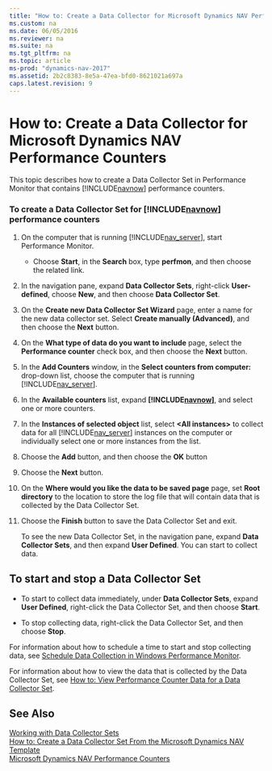 ```yaml
---
title: "How to: Create a Data Collector for Microsoft Dynamics NAV Performance Counters"
ms.custom: na
ms.date: 06/05/2016
ms.reviewer: na
ms.suite: na
ms.tgt_pltfrm: na
ms.topic: article
ms-prod: "dynamics-nav-2017"
ms.assetid: 2b2c8383-8e5a-47ea-bfd0-8621021a697a
caps.latest.revision: 9
---
```

# How to: Create a Data Collector for Microsoft Dynamics NAV Performance Counters
This topic describes how to create a Data Collector Set in Performance Monitor that contains [!INCLUDE[navnow](includes/navnow_md.md)] performance counters.  
  
### To create a Data Collector Set for [!INCLUDE[navnow](includes/navnow_md.md)] performance counters  
  
1.  On the computer that is running [!INCLUDE[nav_server](includes/nav_server_md.md)], start Performance Monitor.  
  
    -   Choose **Start**, in the **Search** box, type **perfmon**, and then choose the related link.  
  
2.  In the navigation pane, expand **Data Collector Sets**, right-click **User-defined**, choose **New**, and then choose **Data Collector Set**.  
  
3.  On the **Create new Data Collector Set Wizard** page, enter a name for the new data collector set. Select **Create manually \(Advanced\)**, and then choose the **Next** button.  
  
4.  On the **What type of data do you want to include** page, select the **Performance counter** check box, and then choose the **Next** button.  
  
5.  In the **Add Counters** window, in the **Select counters from computer:** drop-down list, choose the computer that is running [!INCLUDE[nav_server](includes/nav_server_md.md)].  
  
6.  In the **Available counters** list, expand **[!INCLUDE[navnow](includes/navnow_md.md)]**, and select one or more counters.  
  
7.  In the **Instances of selected object** list, select **\<All instances>** to collect data for all [!INCLUDE[nav_server](includes/nav_server_md.md)] instances on the computer or individually select one or more instances from the list.  
  
8.  Choose the **Add** button, and then choose the **OK** button  
  
9. Choose the **Next** button.  
  
10. On the **Where would you like the data to be saved page** page, set **Root directory** to the location to store the log file that will contain data that is collected by the Data Collector Set.  
  
11. Choose the **Finish** button to save the Data Collector Set and exit.  
  
     To see the new Data Collector Set, in the navigation pane, expand **Data Collector Sets**, and then expand **User Defined**. You can start to collect data.  
  
##  <a name="StartDataCollectorSet"></a> To start and stop a Data Collector Set  
  
-   To start to collect data immediately, under **Data Collector Sets**, expand **User Defined**, right-click the Data Collector Set, and then choose **Start**.  
  
-   To stop collecting data, right-click the Data Collector Set, and then choose **Stop**.  
  
 For information about how to schedule a time to start and stop collecting data, see [Schedule Data Collection in Windows Performance Monitor](http://technet.microsoft.com/en-us/library/cc722312.aspx).  
  
 For information about how to view the data that is collected by the Data Collector Set, see [How to: View Performance Counter Data for a Data Collector Set](How%20to:%20View%20Performance%20Counter%20Data%20for%20a%20Data%20Collector%20Set.md).  
  
## See Also  
 [Working with Data Collector Sets](Working-with-Data-Collector-Sets.md)   
 [How to: Create a Data Collector Set From the Microsoft Dynamics NAV Template](How%20to:%20Create%20a%20Data%20Collector%20Set%20From%20the%20Microsoft%20Dynamics%20NAV%20Template.md)   
 [Microsoft Dynamics NAV Performance Counters](Microsoft-Dynamics-NAV-Performance-Counters.md)